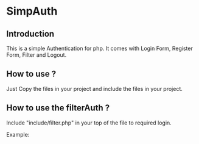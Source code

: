 # SimpAuth

## Introduction
This is a simple Authentication for php. It comes with Login Form, Register Form, Filter and Logout.

## How to use ?
Just Copy the files in your project and include the files in your project.

## How to use the filterAuth ?
Include "include/filter.php" in your top of the file to required login.

Example:
<?php
require 'filterAuth.php';
?>


